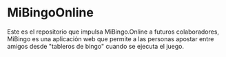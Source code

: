 # MiBingoOnline
Este es el repositorio que impulsa MiBingo.Online a futuros colaboradores, MiBingo es una aplicación web que permite a las personas apostar entre amigos desde "tableros de bingo" cuando se ejecuta el juego.
